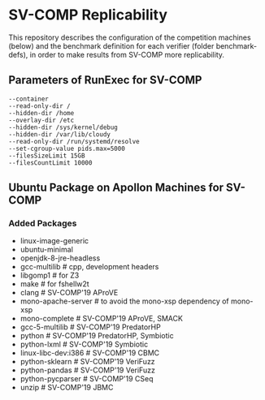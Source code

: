 # SV-COMP Replicability
This repository describes the configuration of the competition machines (below)
and the benchmark definition for each verifier (folder benchmark-defs),
in order to make results from SV-COMP more replicability.

## Parameters of RunExec for SV-COMP
```
--container
--read-only-dir /
--hidden-dir /home
--overlay-dir /etc
--hidden-dir /sys/kernel/debug
--hidden-dir /var/lib/cloudy
--read-only-dir /run/systemd/resolve
--set-cgroup-value pids.max=5000
--filesSizeLimit 15GB
--filesCountLimit 10000
```

## Ubuntu Package on Apollon Machines for SV-COMP

### Added Packages
- linux-image-generic
- ubuntu-minimal
- openjdk-8-jre-headless
- gcc-multilib # cpp, development headers
- libgomp1 # for Z3
- make # for fshellw2t
- clang # SV-COMP'19 AProVE
- mono-apache-server # to avoid the mono-xsp dependency of mono-xsp
- mono-complete # SV-COMP'19 AProVE, SMACK
- gcc-5-multilib # SV-COMP'19 PredatorHP
- python # SV-COMP'19 PredatorHP, Symbiotic
- python-lxml # SV-COMP'19 Symbiotic
- linux-libc-dev:i386 # SV-COMP'19 CBMC
- python-sklearn # SV-COMP'19 VeriFuzz
- python-pandas # SV-COMP'19 VeriFuzz
- python-pycparser # SV-COMP'19 CSeq
- unzip # SV-COMP'19 JBMC

